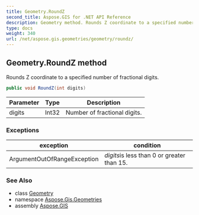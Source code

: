 ```yaml
---
title: Geometry.RoundZ
second_title: Aspose.GIS for .NET API Reference
description: Geometry method. Rounds Z coordinate to a specified number of fractional digits.
type: docs
weight: 340
url: /net/aspose.gis.geometries/geometry/roundz/
---
```

## Geometry.RoundZ method

Rounds Z coordinate to a specified number of fractional digits.

```csharp
public void RoundZ(int digits)
```

| Parameter | Type | Description |
| --- | --- | --- |
| digits | Int32 | Number of fractional digits. |

### Exceptions

| exception | condition |
| --- | --- |
| ArgumentOutOfRangeException | *digits*is less than 0 or greater than 15. |

### See Also

* class [Geometry](../)
* namespace [Aspose.Gis.Geometries](../../geometry/)
* assembly [Aspose.GIS](../../../)


